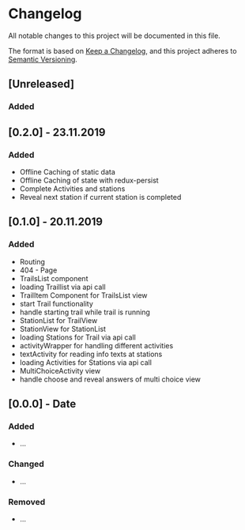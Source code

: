 # Changelog
All notable changes to this project will be documented in this file.

The format is based on [Keep a Changelog](https://keepachangelog.com/en/1.0.0/),
and this project adheres to [Semantic Versioning](https://semver.org/spec/v2.0.0.html).

## [Unreleased]
### Added

## [0.2.0] - 23.11.2019
### Added
- Offline Caching of static data
- Offline Caching of state with redux-persist
- Complete Activities and stations
- Reveal next station if current station is completed

## [0.1.0] - 20.11.2019
### Added
- Routing
- 404 - Page
- TrailsList component
- loading Traillist via api call
- TrailItem Component for TrailsList view
- start Trail functionality
- handle starting trail while trail is running
- StationList for TrailView
- StationView for StationList
- loading Stations for Trail via api call
- activityWrapper for handling different activities
- textActivity for reading info texts at stations
- loading Activities for Stations via api call
- MultiChoiceActivity view
- handle choose and reveal answers of multi choice view
## [0.0.0] - Date
### Added
- ...
### Changed
- ...
### Removed
- ...

